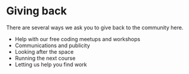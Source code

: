 # Giving back

There are several ways we ask you to give back to the community here.

+ Help with our free coding meetups and workshops
+ Communications and publicity
+ Looking after the space
+ Running the next course
+ Letting us help you find work






